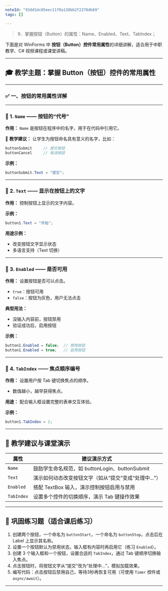 ```yaml
---
noteId: "93dd1dc05eec11f0a138bb2f2278db69"
tags: []

---
```


> 9．掌握按钮（Button）的属性：Name、Enabled、Text、TabIndex；

下面是对 WinForms 中 **按钮（Button）控件常用属性**的详细讲解，适合用于中职教学、C# 视频课程或课堂讲稿。

---

## 🎓 教学主题：掌握 Button（按钮）控件的常用属性

---

### ✅ 一、按钮的常用属性详解

---

### 🔹 1. `Name` —— 按钮的“代号”

**作用：**
`Name` 是按钮在程序中的名字，用于在代码中引用它。

🧠 **教学建议：**
让学生为按钮命名具有意义的名字，比如：

```csharp
buttonSubmit     // 提交按钮
buttonCancel     // 取消按钮
```

**示例：**

```csharp
buttonSubmit.Text = "提交";
```

---

### 🔹 2. `Text` —— 显示在按钮上的文字

**作用：**
控制按钮上显示的文字内容。

**示例：**

```csharp
button1.Text = "开始";
```

**用途示例：**

* 改变按钮文字显示状态
* 多语言支持（Text 切换）

---

### 🔹 3. `Enabled` —— 是否可用

**作用：**
设置按钮是否可以点击。

* `true`：按钮可用
* `false`：按钮为灰色，用户无法点击

**典型用法：**

* 没输入内容前，按钮禁用
* 验证成功后，启用按钮

**示例：**

```csharp
button1.Enabled = false;  // 禁用按钮
button1.Enabled = true;   // 启用按钮
```

---

### 🔹 4. `TabIndex` —— 焦点顺序编号

**作用：**
设置用户按 Tab 键切换焦点的顺序。

* 数值越小，越早获得焦点。

**用途：**
配合输入框设置完整的表单交互体验。

**示例：**

```csharp
button1.TabIndex = 2;
```

---

## 🎯 教学建议与课堂演示

| 属性         | 建议演示方式                              |
| ---------- | ----------------------------------- |
| `Name`     | 鼓励学生命名规范，如 buttonLogin、buttonSubmit |
| `Text`     | 演示如何动态改变按钮文字（如从“提交”变成“处理中...”）      |
| `Enabled`  | 搭配 TextBox 输入，演示控制按钮启用与禁用           |
| `TabIndex` | 设置多个控件的切换顺序，演示 Tab 键操作效果            |

---

## 🧠 巩固练习题（适合课后练习）

1. 创建两个按钮，一个命名为 `buttonStart`，一个命名为 `buttonStop`，点击后在 Label 上显示其名称。
2. 设置一个按钮默认为禁用状态，输入框有内容时再启用它（练习 `Enabled`）。
3. 创建 3 个输入框和一个按钮，设置合适的 `TabIndex`，通过 Tab 键顺序切换输入焦点。
4. 点击按钮时，将按钮文字从“提交”改为“处理中...”，模拟加载效果。
5. 编写代码：点击按钮后禁用自己，等待3秒再恢复可用（可使用 `Timer` 控件或 `async/await`）。

---
